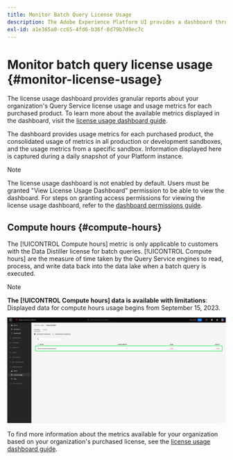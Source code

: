 ```yaml
---
title: Monitor Batch Query License Usage
description: The Adobe Experience Platform UI provides a dashboard through which you can view important information about your organization's Data Distiller license usage.
exl-id: a1e365a0-cc65-4fd6-b36f-8d79b7d9ec7c
---
```

# Monitor batch query license usage {#monitor-license-usage}

The license usage dashboard provides granular reports about your organization's Query Service license usage and usage metrics for each purchased product. To learn more about the available metrics displayed in the dashboard, visit the [license usage dashboard guide](../../dashboards/guides/license-usage.md#available-metrics). 

The dashboard provides usage metrics for each purchased product, the consolidated usage of metrics in all production or development sandboxes, and the usage metrics from a specific sandbox. Information displayed here is captured during a daily snapshot of your Platform instance. 

>[!NOTE]
>
>The license usage dashboard is not enabled by default. Users must be granted "View License Usage Dashboard" permission to be able to view the dashboard. For steps on granting access permissions for viewing the license usage dashboard, refer to the [dashboard permissions guide](../../dashboards/permissions.md).

## Compute hours {#compute-hours}

The [!UICONTROL Compute hours] metric is only applicable to customers with the Data Distiller license for batch queries. [!UICONTROL Compute hours] are the measure of time taken by the Query Service engines to read, process, and write data back into the data lake when a batch query is executed.

>[!NOTE]
>
>**The [!UICONTROL Compute hours] data is available with limitations**: Displayed data for compute hours usage begins from September 15, 2023.

![The license usage dashboard with the compute hours metric highlighted.](../images/data-distiller/compute-hours.png)

To find more information about the metrics available for your organization based on your organization's purchased license, see the [license usage dashboard guide](../../dashboards/guides/license-usage.md).
